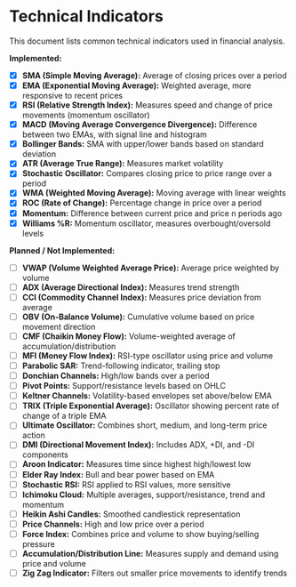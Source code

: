 # Technical Indicators

This document lists common technical indicators used in financial analysis.

**Implemented:**

*   [x] **SMA (Simple Moving Average):** Average of closing prices over a period
*   [x] **EMA (Exponential Moving Average):** Weighted average, more responsive to recent prices
*   [x] **RSI (Relative Strength Index):** Measures speed and change of price movements (momentum oscillator)
*   [x] **MACD (Moving Average Convergence Divergence):** Difference between two EMAs, with signal line and histogram
*   [x] **Bollinger Bands:** SMA with upper/lower bands based on standard deviation
*   [x] **ATR (Average True Range):** Measures market volatility
*   [x] **Stochastic Oscillator:** Compares closing price to price range over a period
*   [x] **WMA (Weighted Moving Average):** Moving average with linear weights
*   [x] **ROC (Rate of Change):** Percentage change in price over a period
*   [x] **Momentum:** Difference between current price and price n periods ago
*   [x] **Williams %R:** Momentum oscillator, measures overbought/oversold levels

**Planned / Not Implemented:**

*   [ ] **VWAP (Volume Weighted Average Price):** Average price weighted by volume
*   [ ] **ADX (Average Directional Index):** Measures trend strength
*   [ ] **CCI (Commodity Channel Index):** Measures price deviation from average
*   [ ] **OBV (On-Balance Volume):** Cumulative volume based on price movement direction
*   [ ] **CMF (Chaikin Money Flow):** Volume-weighted average of accumulation/distribution
*   [ ] **MFI (Money Flow Index):** RSI-type oscillator using price and volume
*   [ ] **Parabolic SAR:** Trend-following indicator, trailing stop
*   [ ] **Donchian Channels:** High/low bands over a period
*   [ ] **Pivot Points:** Support/resistance levels based on OHLC
*   [ ] **Keltner Channels:** Volatility-based envelopes set above/below EMA
*   [ ] **TRIX (Triple Exponential Average):** Oscillator showing percent rate of change of a triple EMA
*   [ ] **Ultimate Oscillator:** Combines short, medium, and long-term price action
*   [ ] **DMI (Directional Movement Index):** Includes ADX, +DI, and -DI components
*   [ ] **Aroon Indicator:** Measures time since highest high/lowest low
*   [ ] **Elder Ray Index:** Bull and bear power based on EMA
*   [ ] **Stochastic RSI:** RSI applied to RSI values, more sensitive
*   [ ] **Ichimoku Cloud:** Multiple averages, support/resistance, trend and momentum
*   [ ] **Heikin Ashi Candles:** Smoothed candlestick representation
*   [ ] **Price Channels:** High and low price over a period
*   [ ] **Force Index:** Combines price and volume to show buying/selling pressure
*   [ ] **Accumulation/Distribution Line:** Measures supply and demand using price and volume
*   [ ] **Zig Zag Indicator:** Filters out smaller price movements to identify trends